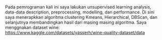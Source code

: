 Pada pemrograman kali ini saya lakukan unsupervised learning analysis, data-data description, preprocessing, modelling, dan performance. Di sini saya menerapkkan algoritma clustering Kmeans, Hierarchical, DBScan, dan selanjutnya membandingkan hasil dari masing masing algoritma. Saya menggnakan dataset wine:
https://www.kaggle.com/datasets/yasserh/wine-quality-dataset/data
